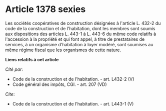 # Article 1378 sexies

Les sociétés coopératives de construction désignées à l'article L. 432-2 du code de la construction et de l'habitation, dont
les membres sont soumis aux dispositions des articles L. 443-1 à L. 443-6 du même code relatifs à l'accession à la propriété
et qui font appel, à titre de prestataires de services, à un organisme d'habitation à loyer modéré, sont soumises au même
régime fiscal que les organismes de cette nature.

**Liens relatifs à cet article**

_Cité par_:

  - Code de la construction et de l'habitation. - art. L432-2 (V)
  - Code général des impôts, CGI. - art. 207 (VD)

_Cite_:

  - Code de la construction et de l'habitation. - art. L443-1 (V)
